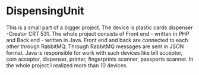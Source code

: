 # DispensingUnit

 This is a small part of a bigger project. The device is plastic cards dispenser -Creator CRT 531. The whole project consists of Front end - written in PHP and Back end - written in Java. Front end and back are connected to each other through RabbitMQ. Through RabbitMQ messages are sent in JSON format. Java is responsible for work with such devices like bill acceptor, coin acceptor, dispenser, printer, fingerprints scanner, passports scanner. In the whole project I realized more than 10 devices.
